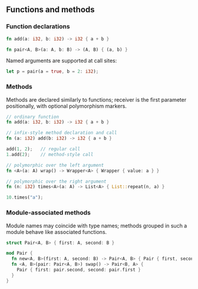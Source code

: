 ## Functions and methods

### Function declarations
```rust
fn add(a: i32, b: i32) -> i32 { a + b }

fn pair<A, B>(a: A, b: B) -> (A, B) { (a, b) }
```

Named arguments are supported at call sites:
```rust
let p = pair(a = true, b = 2: i32);
```

### Methods
Methods are declared similarly to functions; receiver is the first parameter positionally, with optional polymorphism markers.

```rust
// ordinary function
fn add(a: i32, b: i32) -> i32 { a + b }

// infix-style method declaration and call
fn (a: i32) add(b: i32) -> i32 { a + b }

add(1, 2);   // regular call
1.add(2);    // method-style call

// polymorphic over the left argument
fn <A>(a: A) wrap() -> Wrapper<A> { Wrapper { value: a } }

// polymorphic over the right argument
fn (n: i32) times<A>(a: A) -> List<A> { List::repeat(n, a) }

10.times("a");
```

### Module-associated methods
Module names may coincide with type names; methods grouped in such a module behave like associated functions.

```rust
struct Pair<A, B> { first: A, second: B }

mod Pair {
  fn new<A, B>(first: A, second: B) -> Pair<A, B> { Pair { first, second } }
  fn <A, B>(pair: Pair<A, B>) swap() -> Pair<B, A> {
    Pair { first: pair.second, second: pair.first }
  }
}
```


